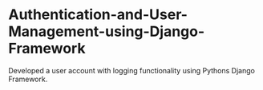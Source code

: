 # Authentication-and-User-Management-using-Django-Framework
Developed a user account with logging functionality using Pythons Django Framework. 

